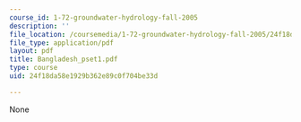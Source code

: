 ```yaml
---
course_id: 1-72-groundwater-hydrology-fall-2005
description: ''
file_location: /coursemedia/1-72-groundwater-hydrology-fall-2005/24f18da58e1929b362e89c0f704be33d_Bangladesh_pset1.pdf
file_type: application/pdf
layout: pdf
title: Bangladesh_pset1.pdf
type: course
uid: 24f18da58e1929b362e89c0f704be33d

---
```

None